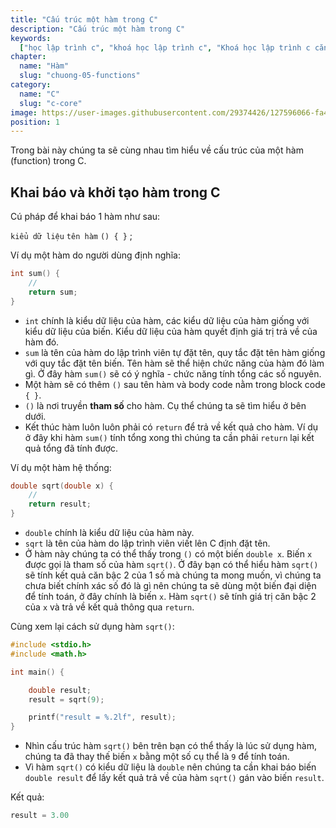 ```yaml
---
title: "Cấu trúc một hàm trong C"
description: "Cấu trúc một hàm trong C"
keywords:
  ["học lập trình c", "khoá học lập trình c", "Khoá học lập trình c căn bản"]
chapter:
  name: "Hàm"
  slug: "chuong-05-functions"
category:
  name: "C"
  slug: "c-core"
image: https://user-images.githubusercontent.com/29374426/127596066-fa46df01-982f-4a72-b6d1-f7d8f5c5a9b3.png
position: 1
---
```


Trong bài này chúng ta sẽ cùng nhau tìm hiểu về cấu trúc của một hàm (function) trong C.

## Khai báo và khởi tạo hàm trong C

Cú pháp để khai báo 1 hàm như sau:

`kiểu dữ liệu` `tên hàm` `() { }` ;

Ví dụ một hàm do người dùng định nghĩa:

```c
int sum() {
    //
    return sum;
}
```

- `int` chính là kiểu dữ liệu của hàm, các kiểu dữ liệu của hàm giống với kiểu dữ liệu của biến. Kiểu dữ liệu của hàm quyết định giá trị trả về của hàm đó.
- `sum` là tên của hàm do lập trình viên tự đặt tên, quy tắc đặt tên hàm giống với quy tắc đặt tên biến. Tên hàm sẽ thể hiện chức năng của hàm đó làm gì. Ở đây hàm `sum()` sẽ có ý nghĩa - chức năng tính tổng các số nguyên.
- Một hàm sẽ có thêm `()` sau tên hàm và body code nằm trong block code `{ }`.
- `()` là nơi truyền **tham số** cho hàm. Cụ thể chúng ta sẽ tìm hiểu ở bên dưới.
- Kết thúc hàm luôn luôn phải có `return` để trả về kết quả cho hàm. Ví dụ ở đây khi hàm `sum()` tính tổng xong thì chúng ta cần phải `return` lại kết quả tổng đã tính được.

Ví dụ một hàm hệ thống:

```c
double sqrt(double x) {
    //
    return result;
}
```

- `double` chính là kiểu dữ liệu của hàm này.
- `sqrt` là tên của hàm do lập trình viên viết lên C định đặt tên.
- Ở hàm này chúng ta có thể thấy trong `()` có một biến `double x`. Biến `x` được gọi là tham số của hàm `sqrt()`. Ở đây bạn có thể hiểu hàm `sqrt()` sẽ tính kết quả căn bậc 2 của 1 số mà chúng ta mong muốn, vì chúng ta chưa biết chính xác số đó là gì nên chúng ta sẽ dùng một biến đại diện để tính toán, ở đây chính là biến `x`. Hàm `sqrt()` sẽ tính giá trị căn bậc 2 của `x` và trả về kết quả thông qua `return`.

Cùng xem lại cách sử dụng hàm `sqrt()`:

```c
#include <stdio.h>
#include <math.h>

int main() {

    double result;
    result = sqrt(9);

    printf("result = %.2lf", result);
}
```

- Nhìn cấu trúc hàm `sqrt()` bên trên bạn có thể thấy là lúc sử dụng hàm, chúng ta đã thay thế biến `x` bằng một số cụ thể là `9` để tính toán.
- Vì hàm `sqrt()` có kiểu dữ liệu là `double` nên chúng ta cần khai báo biến `double result` để lấy kết quả trả về của hàm `sqrt()` gán vào biến `result`.

Kết quả:

```c
result = 3.00
```
